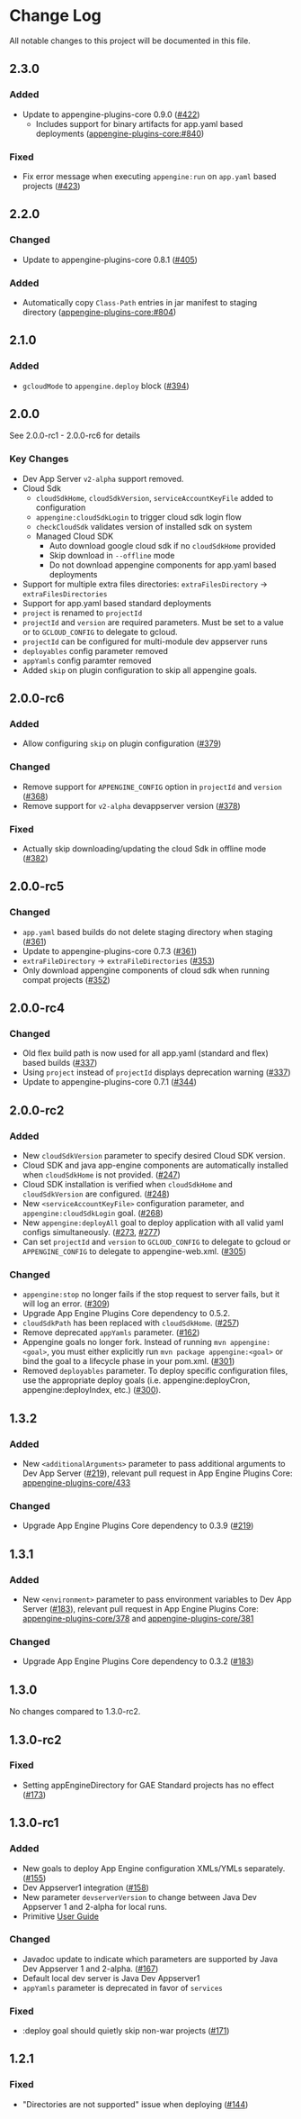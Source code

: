 # Change Log
All notable changes to this project will be documented in this file.

## 2.3.0
### Added
* Update to appengine-plugins-core 0.9.0 ([#422](../../pull/422))
  * Includes support for binary artifacts for app.yaml based deployments ([appengine-plugins-core:#840](https://github.com/GoogleCloudPlatform/appengine-plugins-core/issues/840))

### Fixed
* Fix error message when executing `appengine:run` on `app.yaml` based projects ([#423](../../pull/423))

## 2.2.0
### Changed
* Update to appengine-plugins-core 0.8.1 ([#405](../../pull/405))

### Added
* Automatically copy `Class-Path` entries in jar manifest to staging directory ([appengine-plugins-core:#804](https://github.com/GoogleCloudPlatform/appengine-plugins-core/pull/804))

## 2.1.0
### Added
* `gcloudMode` to `appengine.deploy` block ([#394](../../pull/394))

## 2.0.0
See 2.0.0-rc1 - 2.0.0-rc6 for details
### Key Changes
* Dev App Server `v2-alpha` support removed.
* Cloud Sdk
  * `cloudSdkHome`, `cloudSdkVersion`, `serviceAccountKeyFile` added to configuration
  * `appengine:cloudSdkLogin` to trigger cloud sdk login flow
  * `checkCloudSdk` validates version of installed sdk on system
  * Managed Cloud SDK
    * Auto download google cloud sdk if no `cloudSdkHome` provided
    * Skip download in `--offline` mode
    * Do not download appengine components for app.yaml based deployments
* Support for multiple extra files directories: `extraFilesDirectory` -> `extraFilesDirectories`
* Support for app.yaml based standard deployments
* `project` is renamed to `projectId`
* `projectId` and `version` are required parameters. Must be set to a value or to `GCLOUD_CONFIG` to delegate to gcloud.
* `projectId` can be configured for multi-module dev appserver runs
* `deployables` config parameter removed
* `appYamls` config paramter removed
* Added `skip` on plugin configuration to skip all appengine goals.

## 2.0.0-rc6
### Added
* Allow configuring `skip` on plugin configuration ([#379](../../pull/379))

### Changed
* Remove support for `APPENGINE_CONFIG` option in `projectId` and `version` ([#368](../../pull/368))
* Remove support for `v2-alpha` devappserver version ([#378](../../pull/378))

### Fixed
* Actually skip downloading/updating the cloud Sdk in offline mode ([#382](../../pull/382))

## 2.0.0-rc5
### Changed
* `app.yaml` based builds do not delete staging directory when staging ([#361](../../pull/362))
* Update to appengine-plugins-core 0.7.3 ([#361](../../pull/362))
* `extraFileDirectory` -> `extraFileDirectories` ([#353](../../pull/353))
* Only download appengine components of cloud sdk when running compat projects ([#352](../../pull/352))

## 2.0.0-rc4
### Changed
* Old flex build path is now used for all app.yaml (standard and flex) based builds ([#337](../../pull/337))
* Using `project` instead of `projectId` displays deprecation warning ([#337](../../pull/337))
* Update to appengine-plugins-core 0.7.1 ([#344](../../pull/344))

## 2.0.0-rc2
### Added
* New `cloudSdkVersion` parameter to specify desired Cloud SDK version.
* Cloud SDK and java app-engine components are automatically installed when `cloudSdkHome` is not provided. ([#247](../../issues/247))
* Cloud SDK installation is verified when `cloudSdkHome` and `cloudSdkVersion` are configured. ([#248](../../issues/248))
* New `<serviceAccountKeyFile>` configuration parameter, and `appengine:cloudSdkLogin` goal. ([#268](../../issues/268))
* New `appengine:deployAll` goal to deploy application with all valid yaml configs simultaneously. ([#273](../../issues/273), [#277](../../issues/277))
* Can set `projectId` and `version` to `GCLOUD_CONFIG` to delegate to gcloud or `APPENGINE_CONFIG` to delegate to appengine-web.xml. ([#305](../../issues/305))

### Changed
* `appengine:stop` no longer fails if the stop request to server fails, but it will log an error. ([#309](https://github.com/GoogleCloudPlatform/app-maven-plugin/pull/309))
* Upgrade App Engine Plugins Core dependency to 0.5.2.
* `cloudSdkPath` has been replaced with `cloudSdkHome`. ([#257](../../issues/257))
* Remove deprecated `appYamls` parameter. ([#162](../../issues/162))
* Appengine goals no longer fork. Instead of running `mvn appengine:<goal>`, you must either explicitly run
`mvn package appengine:<goal>` or bind the goal to a lifecycle phase in your pom.xml. ([#301](../../issues/301))
* Removed `deployables` parameter. To deploy specific configuration files, use the appropriate deploy goals
(i.e. appengine:deployCron, appengine:deployIndex, etc.) ([#300](../../issues/300)).

## 1.3.2
### Added
* New `<additionalArguments>` parameter to pass additional arguments to Dev App Server ([#219](../../pulls/219)),
relevant pull request in App Engine Plugins Core:
[appengine-plugins-core/433](https://github.com/GoogleCloudPlatform/appengine-plugins-core/pull/433)

### Changed
* Upgrade App Engine Plugins Core dependency to 0.3.9 ([#219](../../pulls/219))

## 1.3.1
### Added
* New `<environment>` parameter to pass environment variables to Dev App Server ([#183](../../pulls/183)),
relevant pull request in App Engine Plugins Core:
[appengine-plugins-core/378](https://github.com/GoogleCloudPlatform/appengine-plugins-core/pull/378)
and [appengine-plugins-core/381](https://github.com/GoogleCloudPlatform/appengine-plugins-core/pull/381)

### Changed
* Upgrade App Engine Plugins Core dependency to 0.3.2 ([#183](../../pulls/183))

## 1.3.0
No changes compared to 1.3.0-rc2.

## 1.3.0-rc2
### Fixed

* Setting appEngineDirectory for GAE Standard projects has no effect ([#173](../../issues/173))

## 1.3.0-rc1
### Added

* New goals to deploy App Engine configuration XMLs/YMLs separately. ([#155](../../issues/155))
* Dev Appserver1 integration ([#158](../../issues/158))
* New parameter `devserverVersion` to change between Java Dev Appserver 1 and 2-alpha for local runs.
* Primitive [User Guide](USER_GUIDE.md)

### Changed

* Javadoc update to indicate which parameters are supported by Java Dev Appserver 1 and 2-alpha. ([#167](../../issues/167))
* Default local dev server is Java Dev Appserver1
* `appYamls` parameter is deprecated in favor of `services`

### Fixed

* :deploy goal should quietly skip non-war projects ([#171](../../issues/85))

## 1.2.1
### Fixed

* "Directories are not supported" issue when deploying ([#144](../../issues/144))
